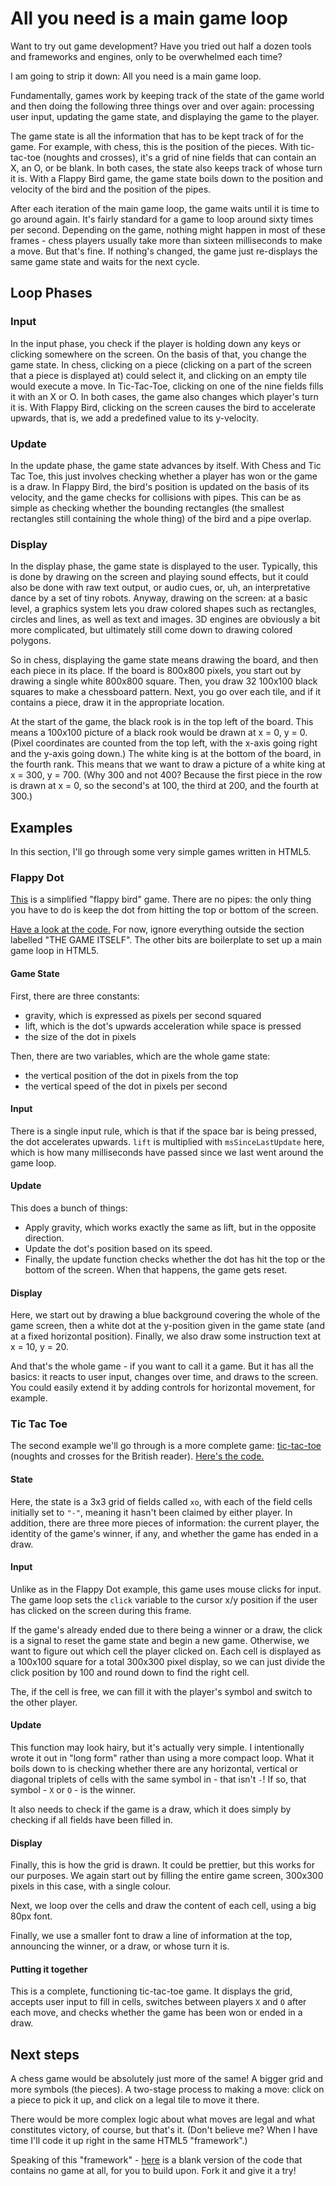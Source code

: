 # All you need is a main game loop

Want to try out game development? Have you tried out half a dozen tools and frameworks and engines, only to be overwhelmed each time?

I am going to strip it down: All you need is a main game loop.

Fundamentally, games work by keeping track of the state of the game world and then doing the following three things over and over again: processing user input, updating the game state, and displaying the game to the player.

The game state is all the information that has to be kept track of for the game. For example, with chess, this is the position of the pieces. With tic-tac-toe (noughts and crosses), it's a grid of nine fields that can contain an X, an O, or be blank. In both cases, the state also keeps track of whose turn it is. With a Flappy Bird game, the game state boils down to the position and velocity of the bird and the position of the pipes.

After each iteration of the main game loop, the game waits until it is time to go around again. It's fairly standard for a game to loop around sixty times per second. Depending on the game, nothing might happen in most of these frames - chess players usually take more than sixteen milliseconds to make a move. But that's fine. If nothing's changed, the game just re-displays the same game state and waits for the next cycle.

## Loop Phases

### Input
In the input phase, you check if the player is holding down any keys or clicking somewhere on the screen. On the basis of that, you change the game state. In chess, clicking on a piece (clicking on a part of the screen that a piece is displayed at) could select it, and clicking on an empty tile would execute a move. In Tic-Tac-Toe, clicking on one of the nine fields fills it with an X or O. In both cases, the game also changes which player's turn it is. With Flappy Bird, clicking on the screen causes the bird to accelerate upwards, that is, we add a predefined value to its y-velocity.

### Update
In the update phase, the game state advances by itself. With Chess and Tic Tac Toe, this just involves checking whether a player has won or the game is a draw. In Flappy Bird, the bird's position is updated on the basis of its velocity, and the game checks for collisions with pipes. This can be as simple as checking whether the bounding rectangles (the smallest rectangles still containing the whole thing) of the bird and a pipe overlap.

### Display
In the display phase, the game state is displayed to the user. Typically, this is done by drawing on the screen and playing sound effects, but it could also be done with raw text output, or audio cues, or, uh, an interpretative dance by a set of tiny robots. Anyway, drawing on the screen: at a basic level, a graphics system lets you draw colored shapes such as rectangles, circles and lines, as well as text and images. 3D engines are obviously a bit more complicated, but ultimately still come down to drawing colored polygons.

So in chess, displaying the game state means drawing the board, and then each piece in its place. If the board is 800x800 pixels, you start out by drawing a single white 800x800 square. Then, you draw 32 100x100 black squares to make a chessboard pattern. Next, you go over each tile, and if it contains a piece, draw it in the appropriate location.

At the start of the game, the black rook is in the top left of the board. This means a 100x100 picture of a black rook would be drawn at x = 0, y = 0. (Pixel coordinates are counted from the top left, with the x-axis going right and the y-axis going down.) The white king is at the bottom of the board, in the fourth rank. This means that we want to draw a picture of a white king at x = 300, y = 700. (Why 300 and not 400? Because the first piece in the row is drawn at x = 0, so the second's at 100, the third at 200, and the fourth at 300.)

## Examples
In this section, I'll go through some very simple games written in HTML5.

### Flappy Dot
[This](http://zarkonnen.github.io/all-you-need-is-a-main-game-loop/flappydot.html) is a simplified "flappy bird" game. There are no pipes: the only thing you have to do is keep the dot from hitting the top or bottom of the screen.

[Have a look at the code.](https://github.com/Zarkonnen/all-you-need-is-a-main-game-loop/blob/gh-pages/flappydot.html) For now, ignore everything outside the section labelled "THE GAME ITSELF". The other bits are boilerplate to set up a main game loop in HTML5.

#### Game State
First, there are three constants:

* gravity, which is expressed as pixels per second squared
* lift, which is the dot's upwards acceleration while space is pressed
* the size of the dot in pixels

Then, there are two variables, which are the whole game state:
* the vertical position of the dot in pixels from the top
* the vertical speed of the dot in pixels per second

#### Input
There is a single input rule, which is that if the space bar is being pressed, the dot accelerates upwards. `lift` is multiplied with `msSinceLastUpdate` here, which is how many milliseconds have passed since we last went around the game loop.

#### Update
This does a bunch of things:

* Apply gravity, which works exactly the same as lift, but in the opposite direction.
* Update the dot's position based on its speed.
* Finally, the update function checks whether the dot has hit the top or the bottom of the screen. When that happens, the game gets reset.

#### Display
Here, we start out by drawing a blue background covering the whole of the game screen, then a white dot at the y-position given in the game state (and at a fixed horizontal position). Finally, we also draw some instruction text at x = 10, y = 20.

And that's the whole game - if you want to call it a game. But it has all the basics: it reacts to user input, changes over time, and draws to the screen. You could easily extend it by adding controls for horizontal movement, for example.
 
### Tic Tac Toe
The second example we'll go through is a more complete game: [tic-tac-toe](http://zarkonnen.github.io/all-you-need-is-a-main-game-loop/tictactoe.html) (noughts and crosses for the British reader). [Here's the code.](https://github.com/Zarkonnen/all-you-need-is-a-main-game-loop/blob/gh-pages/tictactoe.html)

#### State
Here, the state is a 3x3 grid of fields called `xo`, with each of the field cells initially set to `"-"`, meaning it hasn't been claimed by either player. In addition, there are three more pieces of information: the current player, the identity of the game's winner, if any, and whether the game has ended in a draw.

#### Input
Unlike as in the Flappy Dot example, this game uses mouse clicks for input. The game loop sets the `click` variable to the cursor x/y position if the user has clicked on the screen during this frame.

If the game's already ended due to there being a winner or a draw, the click is a signal to reset the game state and begin a new game. Otherwise, we want to figure out which cell the player clicked on. Each cell is displayed as a 100x100 square for a total 300x300 pixel display, so we can just divide the click position by 100 and round down to find the right cell.

The, if the cell is free, we can fill it with the player's symbol and switch to the other player.

#### Update
This function may look hairy, but it's actually very simple. I intentionally wrote it out in "long form" rather than using a more compact loop. What it boils down to is checking whether there are any horizontal, vertical or diagonal triplets of cells with the same symbol in - that isn't `-`! If so, that symbol - `X` or `O` - is the winner.

It also needs to check if the game is a draw, which it does simply by checking if all fields have been filled in.

#### Display
Finally, this is how the grid is drawn. It could be prettier, but this works for our purposes. We again start out by filling the entire game screen, 300x300 pixels in this case, with a single colour.

Next, we loop over the cells and draw the content of each cell, using a big 80px font.

Finally, we use a smaller font to draw a line of information at the top, announcing the winner, or a draw, or whose turn it is.

#### Putting it together
This is a complete, functioning tic-tac-toe game. It displays the grid, accepts user input to fill in cells, switches between players `X` and `O` after each move, and checks whether the game has been won or ended in a draw.

## Next steps
A chess game would be absolutely just more of the same! A bigger grid and more symbols (the pieces). A two-stage process to making a move: click on a piece to pick it up, and click on a legal tile to move it there.

There would be more complex logic about what moves are legal and what constitutes victory, of course, but that's it. (Don't believe me? When I have time I'll code it up right in the same HTML5 "framework".)

Speaking of this "framework" - [here](https://github.com/Zarkonnen/all-you-need-is-a-main-game-loop/blob/gh-pages/template.html) is a blank version of the code that contains no game at all, for you to build upon. Fork it and give it a try!
